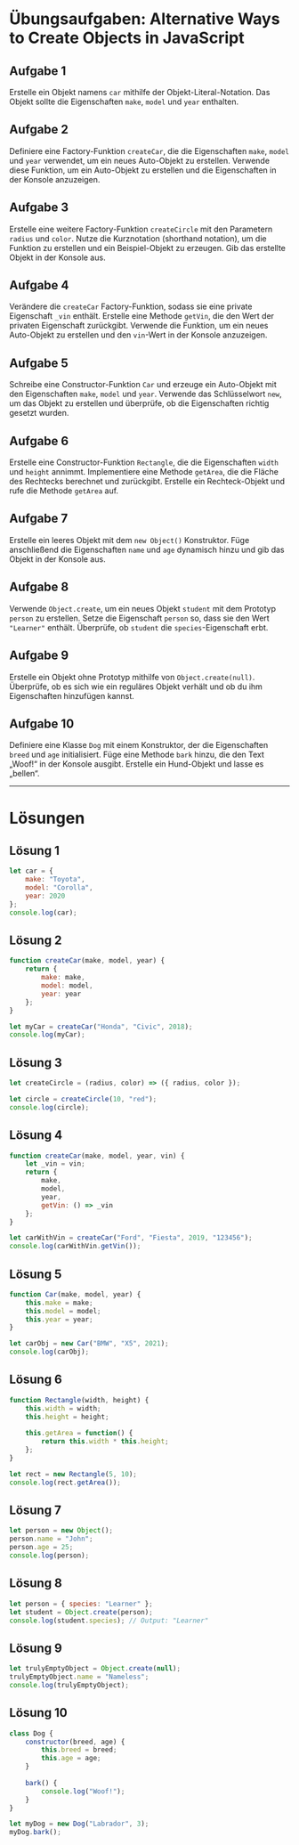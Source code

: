 # Übungsaufgaben: Alternative Ways to Create Objects in JavaScript

## Aufgabe 1
Erstelle ein Objekt namens `car` mithilfe der Objekt-Literal-Notation. Das Objekt sollte die Eigenschaften `make`, `model` und `year` enthalten.

## Aufgabe 2
Definiere eine Factory-Funktion `createCar`, die die Eigenschaften `make`, `model` und `year` verwendet, um ein neues Auto-Objekt zu erstellen. Verwende diese Funktion, um ein Auto-Objekt zu erstellen und die Eigenschaften in der Konsole anzuzeigen.

## Aufgabe 3
Erstelle eine weitere Factory-Funktion `createCircle` mit den Parametern `radius` und `color`. Nutze die Kurznotation (shorthand notation), um die Funktion zu erstellen und ein Beispiel-Objekt zu erzeugen. Gib das erstellte Objekt in der Konsole aus.

## Aufgabe 4
Verändere die `createCar` Factory-Funktion, sodass sie eine private Eigenschaft `_vin` enthält. Erstelle eine Methode `getVin`, die den Wert der privaten Eigenschaft zurückgibt. Verwende die Funktion, um ein neues Auto-Objekt zu erstellen und den `vin`-Wert in der Konsole anzuzeigen.

## Aufgabe 5
Schreibe eine Constructor-Funktion `Car` und erzeuge ein Auto-Objekt mit den Eigenschaften `make`, `model` und `year`. Verwende das Schlüsselwort `new`, um das Objekt zu erstellen und überprüfe, ob die Eigenschaften richtig gesetzt wurden.

## Aufgabe 6
Erstelle eine Constructor-Funktion `Rectangle`, die die Eigenschaften `width` und `height` annimmt. Implementiere eine Methode `getArea`, die die Fläche des Rechtecks berechnet und zurückgibt. Erstelle ein Rechteck-Objekt und rufe die Methode `getArea` auf.

## Aufgabe 7
Erstelle ein leeres Objekt mit dem `new Object()` Konstruktor. Füge anschließend die Eigenschaften `name` und `age` dynamisch hinzu und gib das Objekt in der Konsole aus.

## Aufgabe 8
Verwende `Object.create`, um ein neues Objekt `student` mit dem Prototyp `person` zu erstellen. Setze die Eigenschaft `person` so, dass sie den Wert `"Learner"` enthält. Überprüfe, ob `student` die `species`-Eigenschaft erbt.

## Aufgabe 9
Erstelle ein Objekt ohne Prototyp mithilfe von `Object.create(null)`. Überprüfe, ob es sich wie ein reguläres Objekt verhält und ob du ihm Eigenschaften hinzufügen kannst.

## Aufgabe 10
Definiere eine Klasse `Dog` mit einem Konstruktor, der die Eigenschaften `breed` und `age` initialisiert. Füge eine Methode `bark` hinzu, die den Text „Woof!“ in der Konsole ausgibt. Erstelle ein Hund-Objekt und lasse es „bellen“.

---

# Lösungen

## Lösung 1
```javascript
let car = {
    make: "Toyota",
    model: "Corolla",
    year: 2020
};
console.log(car);
```

## Lösung 2
```javascript
function createCar(make, model, year) {
    return {
        make: make,
        model: model,
        year: year
    };
}

let myCar = createCar("Honda", "Civic", 2018);
console.log(myCar);

```

## Lösung 3
```javascript
let createCircle = (radius, color) => ({ radius, color });

let circle = createCircle(10, "red");
console.log(circle);

```

## Lösung 4
```javascript
function createCar(make, model, year, vin) {
    let _vin = vin;
    return {
        make,
        model,
        year,
        getVin: () => _vin
    };
}

let carWithVin = createCar("Ford", "Fiesta", 2019, "123456");
console.log(carWithVin.getVin());

```

## Lösung 5
```javascript
function Car(make, model, year) {
    this.make = make;
    this.model = model;
    this.year = year;
}

let carObj = new Car("BMW", "X5", 2021);
console.log(carObj);

```

## Lösung 6
```javascript
function Rectangle(width, height) {
    this.width = width;
    this.height = height;
    
    this.getArea = function() {
        return this.width * this.height;
    };
}

let rect = new Rectangle(5, 10);
console.log(rect.getArea());

```

## Lösung 7
```javascript
let person = new Object();
person.name = "John";
person.age = 25;
console.log(person);

```

## Lösung 8
```javascript
let person = { species: "Learner" };
let student = Object.create(person);
console.log(student.species); // Output: "Learner"

```

## Lösung 9
```javascript
let trulyEmptyObject = Object.create(null);
trulyEmptyObject.name = "Nameless";
console.log(trulyEmptyObject);

```

## Lösung 10
```javascript
class Dog {
    constructor(breed, age) {
        this.breed = breed;
        this.age = age;
    }
    
    bark() {
        console.log("Woof!");
    }
}

let myDog = new Dog("Labrador", 3);
myDog.bark();

```

